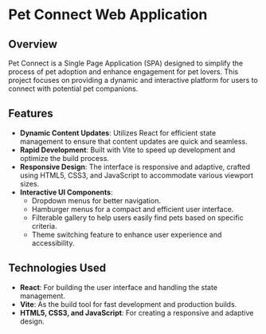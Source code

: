 # Pet Connect Web Application

## Overview
Pet Connect is a Single Page Application (SPA) designed to simplify the process of pet adoption and enhance engagement for pet lovers. This project focuses on providing a dynamic and interactive platform for users to connect with potential pet companions.

## Features
- **Dynamic Content Updates**: Utilizes React for efficient state management to ensure that content updates are quick and seamless.
- **Rapid Development**: Built with Vite to speed up development and optimize the build process.
- **Responsive Design**: The interface is responsive and adaptive, crafted using HTML5, CSS3, and JavaScript to accommodate various viewport sizes.
- **Interactive UI Components**:
  - Dropdown menus for better navigation.
  - Hamburger menus for a compact and efficient user interface.
  - Filterable gallery to help users easily find pets based on specific criteria.
  - Theme switching feature to enhance user experience and accessibility.

## Technologies Used
- **React**: For building the user interface and handling the state management.
- **Vite**: As the build tool for fast development and production builds.
- **HTML5, CSS3, and JavaScript**: For creating a responsive and adaptive design.
